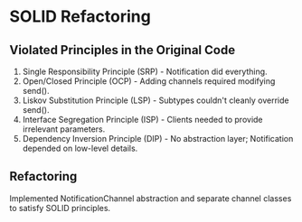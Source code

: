 
# SOLID Refactoring

## Violated Principles in the Original Code
1. Single Responsibility Principle (SRP) - Notification did everything.
2. Open/Closed Principle (OCP) - Adding channels required modifying send().
3. Liskov Substitution Principle (LSP) - Subtypes couldn't cleanly override send().
4. Interface Segregation Principle (ISP) - Clients needed to provide irrelevant parameters.
5. Dependency Inversion Principle (DIP) - No abstraction layer; Notification depended on low-level details.

## Refactoring
Implemented NotificationChannel abstraction and separate channel classes to satisfy SOLID principles.
